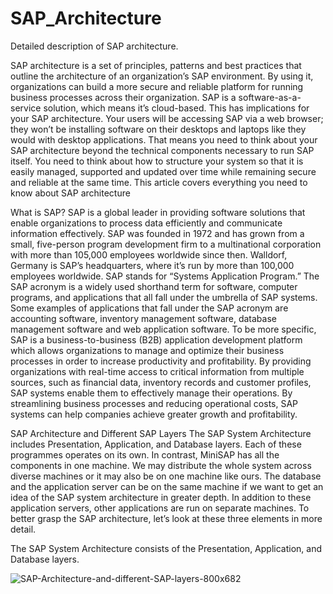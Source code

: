 # SAP_Architecture
Detailed description of SAP architecture.


SAP architecture is a set of principles, patterns and best practices that outline the architecture of an organization’s SAP environment. By using it, organizations can build a more secure and reliable platform for running business processes across their organization. SAP is a software-as-a-service solution, which means it’s cloud-based. This has implications for your SAP architecture. Your users will be accessing SAP via a web browser; they won’t be installing software on their desktops and laptops like they would with desktop applications.
That means you need to think about your SAP architecture beyond the technical components necessary to run SAP itself. You need to think about how to structure your system so that it is easily managed, supported and updated over time while remaining secure and reliable at the same time. This article covers everything you need to know about SAP architecture

What is SAP?
SAP is a global leader in providing software solutions that enable organizations to process data efficiently and communicate information effectively. SAP was founded in 1972 and has grown from a small, five-person program development firm to a multinational corporation with more than 105,000 employees worldwide since then. Walldorf, Germany is SAP’s headquarters, where it’s run by more than 100,000 employees worldwide. SAP stands for “Systems Application Program.” The SAP acronym is a widely used shorthand term for software, computer programs, and applications that all fall under the umbrella of SAP systems. Some examples of applications that fall under the SAP acronym are accounting software, inventory management software, database management software and web application software. To be more specific, SAP is a business-to-business (B2B) application development platform which allows organizations to manage and optimize their business processes in order to increase productivity and profitability. By providing organizations with real-time access to critical information from multiple sources, such as financial data, inventory records and customer profiles, SAP systems enable them to effectively manage their operations. By streamlining business processes and reducing operational costs, SAP systems can help companies achieve greater growth and profitability.

SAP Architecture and Different SAP Layers
The SAP System Architecture includes Presentation, Application, and Database layers. Each of these programmes operates on its own. In contrast, MiniSAP has all the components in one machine. We may distribute the whole system across diverse machines or it may also be on one machine like ours. The database and the application server can be on the same machine if we want to get an idea of the SAP system architecture in greater depth. In addition to these application servers, other applications are run on separate machines. To better grasp the SAP architecture, let’s look at these three elements in more detail.

The SAP System Architecture consists of the Presentation, Application, and Database layers.

![SAP-Architecture-and-different-SAP-layers-800x682](https://user-images.githubusercontent.com/81725794/178094266-4a92fff8-8f20-4749-8203-9473c705270f.png)

